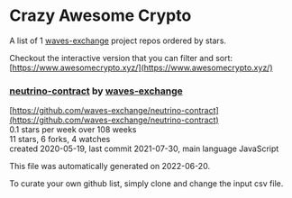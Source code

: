 # Crazy Awesome Crypto
A list of 1 [waves-exchange](https://github.com/waves-exchange) project repos ordered by stars.  

Checkout the interactive version that you can filter and sort: 
[https://www.awesomecrypto.xyz/](https://www.awesomecrypto.xyz/)  


### [neutrino-contract](https://github.com/waves-exchange/neutrino-contract) by [waves-exchange](https://github.com/waves-exchange)  
  
[https://github.com/waves-exchange/neutrino-contract](https://github.com/waves-exchange/neutrino-contract)  
0.1 stars per week over 108 weeks  
11 stars, 6 forks, 4 watches  
created 2020-05-19, last commit 2021-07-30, main language JavaScript  


This file was automatically generated on 2022-06-20.  

To curate your own github list, simply clone and change the input csv file.  